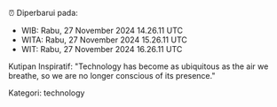 ⏰ Diperbarui pada:
- WIB: Rabu, 27 November 2024 14.26.11 UTC
- WITA: Rabu, 27 November 2024 15.26.11 UTC
- WIT: Rabu, 27 November 2024 16.26.11 UTC

Kutipan Inspiratif:
"Technology has become as ubiquitous as the air we breathe, so we are no longer conscious of its presence."


Kategori: technology

